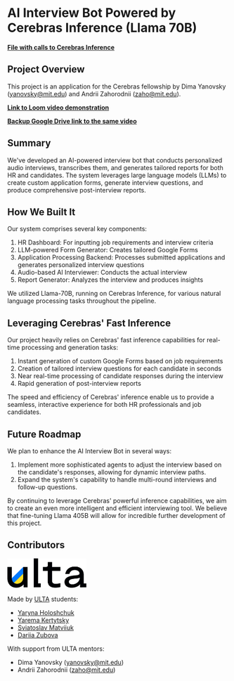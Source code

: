 # AI Interview Bot Powered by Cerebras Inference (Llama 70B)

**[File with calls to Cerebras Inference](https://github.com/yanovsk/ai_interviewer_dashboard_cerebras/blob/main/backend/cerebrasService.js)**

## Project Overview

This project is an application for the Cerebras fellowship by Dima Yanovsky (yanovsky@mit.edu) and Andrii Zahorodnii (zaho@mit.edu).

**[Link to Loom video demonstration](https://www.loom.com/share/a89d23caffd1427c8005b00890c6db59?sid=f0be9ec1-6b7e-45a7-8f0b-4775748f614b)**

**[Backup Google Drive link to the same video](https://drive.google.com/file/d/1UXm_y8S3-Q02km-F3RcTabgkeTYDF4K8/view?usp=sharing)**

## Summary

We've developed an AI-powered interview bot that conducts personalized audio interviews, transcribes them, and generates tailored reports for both HR and candidates. The system leverages large language models (LLMs) to create custom application forms, generate interview questions, and produce comprehensive post-interview reports.

## How We Built It

Our system comprises several key components:

1. HR Dashboard: For inputting job requirements and interview criteria
2. LLM-powered Form Generator: Creates tailored Google Forms
3. Application Processing Backend: Processes submitted applications and generates personalized interview questions
4. Audio-based AI Interviewer: Conducts the actual interview
5. Report Generator: Analyzes the interview and produces insights

We utilized Llama-70B, running on Cerebras Inference, for various natural language processing tasks throughout the pipeline.

## Leveraging Cerebras' Fast Inference

Our project heavily relies on Cerebras' fast inference capabilities for real-time processing and generation tasks:

1. Instant generation of custom Google Forms based on job requirements
2. Creation of tailored interview questions for each candidate in seconds
3. Near real-time processing of candidate responses during the interview
4. Rapid generation of post-interview reports

The speed and efficiency of Cerebras' inference enable us to provide a seamless, interactive experience for both HR professionals and job candidates.

## Future Roadmap

We plan to enhance the AI Interview Bot in several ways:

1. Implement more sophisticated agents to adjust the interview based on the candidate's responses, allowing for dynamic interview paths.
2. Expand the system's capability to handle multi-round interviews and follow-up questions.

By continuing to leverage Cerebras' powerful inference capabilities, we aim to create an even more intelligent and efficient interviewing tool. We believe that fine-tuning Llama 405B will allow for incredible further development of this project.

## Contributors

<img src="public/ulta-RGB.webp" alt="Alt text" width="180" >

Made by [ULTA](https://ultacademy.org) students:

- [Yaryna Holoshchuk](https://www.linkedin.com/in/yaryna-holoshchuk-a47560271/)
- [Yarema Kertytsky](https://www.linkedin.com/in/yarema-kertytsky/)
- [Sviatoslav Matviiuk](https://www.linkedin.com/in/sviatoslav-matviiuk/)
- [Dariia Zubova](https://www.linkedin.com/in/dariia-zubova-91a983331/)

With support from ULTA mentors:

- Dima Yanovsky ([yanovsky@mit.edu](mailto:yanovsky@mit.edu))
- Andrii Zahorodnii ([zaho@mit.edu](mailto:zaho@mit.edu))
